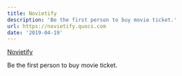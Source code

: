 ```yaml
---
title: Novietify
description: 'Be the first person to buy movie ticket.'
url: https://novietify.quocs.com
date: '2019-04-19'
---
```


[Novietify](https://novietify.quocs.com)

Be the first person to buy movie ticket.
